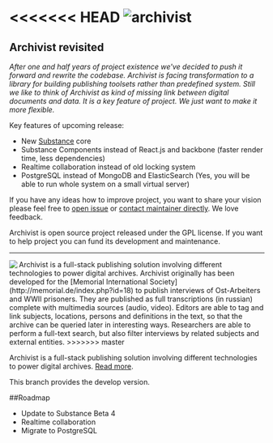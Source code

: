 <<<<<<< HEAD
![archivist](https://cloud.githubusercontent.com/assets/182010/17787891/cfa2076e-6593-11e6-838d-c2edda39c60d.png)
=======
## Archivist revisited

*After one and half years of project existence we've decided to push it forward and rewrite the codebase.
Archivist is facing transformation to a library for building publishing toolsets rather than predefined system. Still we like to think of Archivist as kind of missing link between digital documents and data. It is a key feature of project. We just want to make it more flexible.*

Key features of upcoming release:
- New [Substance](https://github.com/substance/substance) core
- Substance Components instead of React.js and backbone (faster render time, less dependencies)
- Realtime collaboration instead of old locking system
- PostgreSQL instead of MongoDB and ElasticSearch (Yes, you will be able to run whole system on a small virtual server)

If you have any ideas how to improve project, you want to share your vision please feel free to [open issue](https://github.com/archivist/archivist/issues/new) or [contact maintainer directly](mailto:beilinson@gmail.com). We love feedback.

Archivist is open source project released under the GPL license. If you want to help project you can fund its development and maintenance.

----


<img align="left" src="https://cloud.githubusercontent.com/assets/182010/9854134/e63973c0-5b0f-11e5-9c18-ac9d22d04083.png" />
Archivist is a full-stack publishing solution involving different technologies to power digital archives.
Archivist originally has been developed for the [Memorial International Society](http://memorial.de/index.php?id=18) to publish interviews of Ost-Arbeiters and WWII prisoners. They are published as full transcriptions (in russian) complete with multimedia sources (audio, video). Editors are able to tag and link subjects, locations, persons and definitions in the text, so that the archive can be queried later in interesting ways. Researchers are able to perform a full-text search, but also filter interviews by related subjects and external entities.
>>>>>>> master

Archivist is a full-stack publishing solution involving different technologies to power digital archives. [Read more](https://github.com/archivist/archivist).

This branch provides the develop version.

##Roadmap

* Update to Substance Beta 4
* Realtime collaboration
* Migrate to PostgreSQL